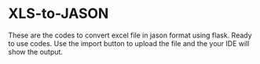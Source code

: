 # XLS-to-JASON
These are the codes to convert excel file in jason format using flask.
Ready to use codes.
Use the import button to upload the file and the your IDE will show the output. 
